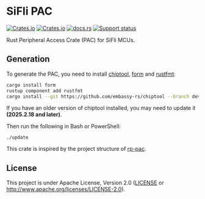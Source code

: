 # SiFli PAC

[![Crates.io][badge-license]][crates]
[![Crates.io][badge-version]][crates]
[![docs.rs][badge-docsrs]][docsrs]
[![Support status][badge-support-status]][githubrepo]

[badge-license]: https://img.shields.io/crates/l/sifli-pac?style=for-the-badge
[badge-version]: https://img.shields.io/crates/v/sifli-pac?style=for-the-badge
[badge-docsrs]: https://img.shields.io/docsrs/sifli-pac?style=for-the-badge
[badge-support-status]: https://img.shields.io/badge/Support_status-Community-yellow?style=for-the-badge
[crates]: https://crates.io/crates/sifli-pac
[docsrs]: https://docs.rs/sifli-pac
[githubrepo]: https://github.com/OpenSiFli/sifli-pac

Rust Peripheral Access Crate (PAC) for SiFli MCUs.

## Generation

To generate the PAC, you need to install [chiptool](https://github.com/embassy-rs/chiptool), [form](https://github.com/djmcgill/form) and [rustfmt](https://github.com/rust-lang/rustfmt):

```bash
cargo install form
rustup component add rustfmt
cargo install --git https://github.com/embassy-rs/chiptool --branch dev --locked
```

If you have an older version of chiptool installed, you may need to update it **(2025.2.18 and later)**.

Then run the following in Bash or PowerShell:

```
./update
```

This crate is inspired by the project structure of [rp-pac](https://github.com/embassy-rs/rp-pac).

## License

This project is under Apache License, Version 2.0 ([LICENSE](LICENSE) or <http://www.apache.org/licenses/LICENSE-2.0>).
